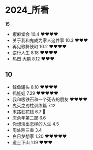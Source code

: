 # 2024_所看

**15**
- 椒麻堂会 10.4  ❤️❤️❤️❤️
- 关于我和鬼成为家人这件事 10.3  ❤️❤️❤️
- 再见歌舞伎町  10.2  ❤️❤️❤️❤️
- 逆行人生 8.18 ❤️❤️❤️❤️
- 热烈 大鹏 8.12 ❤️❤️❤️
## 10
- 鲸鱼罐头 8.10  ❤️❤️❤️❤️
- 抓娃娃 7.29 ❤️❤️❤️❤️❤️
- 我和吸铁石和一个死去的朋友  ❤️❤️❤️❤️
- 鬼灭之刃柱训练篇 7.12
- 末路狂花钱 6.7  💩
- 庆余年第二部 6.6
- 你想活出怎样的人生  4.5
- 周处除三害 3.4
- 白日梦想家  1.20 ❤️❤️❤️❤️❤️
- 道士下山 1.19 ❤️❤️❤️
